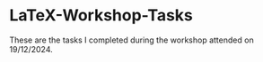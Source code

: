 # LaTeX-Workshop-Tasks
These are the tasks I completed during the workshop attended on 19/12/2024. 
